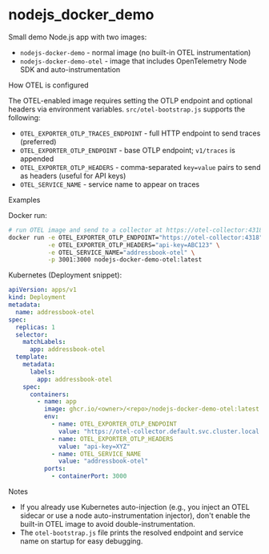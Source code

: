 # nodejs_docker_demo

Small demo Node.js app with two images:

- `nodejs-docker-demo` - normal image (no built-in OTEL instrumentation)
- `nodejs-docker-demo-otel` - image that includes OpenTelemetry Node SDK and auto-instrumentation

How OTEL is configured

The OTEL-enabled image requires setting the OTLP endpoint and optional headers via environment variables. `src/otel-bootstrap.js` supports the following:

- `OTEL_EXPORTER_OTLP_TRACES_ENDPOINT` - full HTTP endpoint to send traces (preferred)
- `OTEL_EXPORTER_OTLP_ENDPOINT` - base OTLP endpoint; `v1/traces` is appended
- `OTEL_EXPORTER_OTLP_HEADERS` - comma-separated `key=value` pairs to send as headers (useful for API keys)
- `OTEL_SERVICE_NAME` - service name to appear on traces

Examples

Docker run:

```bash
# run OTEL image and send to a collector at https://otel-collector:4318 with an API key header
docker run -e OTEL_EXPORTER_OTLP_ENDPOINT="https://otel-collector:4318" \
           -e OTEL_EXPORTER_OTLP_HEADERS="api-key=ABC123" \
           -e OTEL_SERVICE_NAME="addressbook-otel" \
           -p 3001:3000 nodejs-docker-demo-otel:latest
```

Kubernetes (Deployment snippet):

```yaml
apiVersion: apps/v1
kind: Deployment
metadata:
  name: addressbook-otel
spec:
  replicas: 1
  selector:
    matchLabels:
      app: addressbook-otel
  template:
    metadata:
      labels:
        app: addressbook-otel
    spec:
      containers:
        - name: app
          image: ghcr.io/<owner>/<repo>/nodejs-docker-demo-otel:latest
          env:
            - name: OTEL_EXPORTER_OTLP_ENDPOINT
              value: "https://otel-collector.default.svc.cluster.local:4318"
            - name: OTEL_EXPORTER_OTLP_HEADERS
              value: "api-key=XYZ"
            - name: OTEL_SERVICE_NAME
              value: "addressbook-otel"
          ports:
            - containerPort: 3000
```

Notes

- If you already use Kubernetes auto-injection (e.g., you inject an OTEL sidecar or use a node auto-instrumentation injector), don't enable the built-in OTEL image to avoid double-instrumentation.
- The `otel-bootstrap.js` file prints the resolved endpoint and service name on startup for easy debugging.
